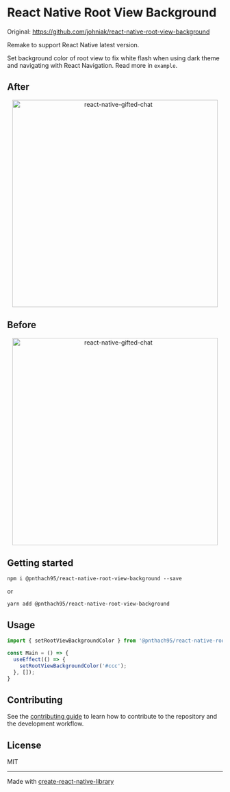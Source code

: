 # React Native Root View Background

Original: https://github.com/johniak/react-native-root-view-background

Remake to support React Native latest version.

Set background color of root view to fix white flash when using dark theme and navigating with React Navigation. Read more in `example`.

## After

<p align="center" >
    <img alt="react-native-gifted-chat" src="https://media.giphy.com/media/3o7WIq8RMAQB92cUSI/giphy.gif" width="480" height="484" />
</p>

## Before

<p align="center" >
    <img alt="react-native-gifted-chat" src="https://media.giphy.com/media/l4pT7TwVEaawBxBzG/giphy.gif" width="480" height="484" />
</p>


## Getting started

`npm i @pnthach95/react-native-root-view-background --save`

or

`yarn add @pnthach95/react-native-root-view-background`

## Usage

```javascript
import { setRootViewBackgroundColor } from '@pnthach95/react-native-root-view-background';

const Main = () => {
  useEffect(() => {
    setRootViewBackgroundColor('#ccc');
  }, []);
}
```

## Contributing

See the [contributing guide](CONTRIBUTING.md) to learn how to contribute to the repository and the development workflow.

## License

MIT

---

Made with [create-react-native-library](https://github.com/callstack/react-native-builder-bob)
